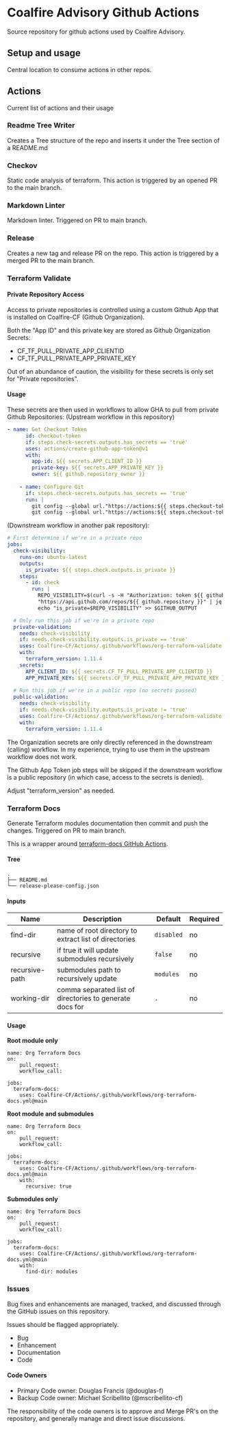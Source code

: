 # Coalfire Advisory Github Actions

Source repository for github actions used by Coalfire Advisory.

## Setup and usage

Central location to consume actions in other repos.

## Actions

Current list of actions and their usage

### Readme Tree Writer

Creates a Tree structure of the repo and inserts it under the Tree section of a README.md

### Checkov

Static code analysis of terraform. This action is triggered by an opened PR to the main branch.

### Markdown Linter

Markdown linter. Triggered on PR to main branch.

### Release

Creates a new tag and release PR on the repo.  This action is triggered by a merged PR to the main branch.

### Terraform Validate
#### Private Repository Access
Access to private repositories is controlled using a custom Github App that is installed on Coalfire-CF (Github Organization).

Both the "App ID" and this private key are stored as Github Organization Secrets:
- CF_TF_PULL_PRIVATE_APP_CLIENTID
- CF_TF_PULL_PRIVATE_APP_PRIVATE_KEY

Out of an abundance of caution, the visibility for these secrets is only set for "Private repositories".

#### Usage
These secrets are then used in workflows to allow GHA to pull from private Github Repositories:
(Upstream workflow in this repository)
```yaml
- name: Get Checkout Token
      id: checkout-token
      if: steps.check-secrets.outputs.has_secrets == 'true'
      uses: actions/create-github-app-token@v1
      with:
        app-id: ${{ secrets.APP_CLIENT_ID }}
        private-key: ${{ secrets.APP_PRIVATE_KEY }}
        owner: ${{ github.repository_owner }}
    
    - name: Configure Git
      if: steps.check-secrets.outputs.has_secrets == 'true'
      run: |
        git config --global url."https://actions:${{ steps.checkout-token.outputs.token }}@github.com".insteadOf https://github.com
        git config --global url."https://actions:${{ steps.checkout-token.outputs.token }}@github.com/".insteadOf ssh://git@github.com/ 
```

(Downstream workflow in another pak repository):
```yaml
# First determine if we're in a private repo
jobs:
  check-visibility:
    runs-on: ubuntu-latest
    outputs:
      is_private: ${{ steps.check.outputs.is_private }}
    steps:
      - id: check
        run: |
          REPO_VISIBILITY=$(curl -s -H "Authorization: token ${{ github.token }}" \
          "https://api.github.com/repos/${{ github.repository }}" | jq -r '.private')
          echo "is_private=$REPO_VISIBILITY" >> $GITHUB_OUTPUT

  # Only run this job if we're in a private repo
  private-validation:
    needs: check-visibility
    if: needs.check-visibility.outputs.is_private == 'true'
    uses: Coalfire-CF/Actions/.github/workflows/org-terraform-validate.yml@26244cc890299238dcd63dc69dc1499e610d5966
    with:
      terraform_version: 1.11.4
    secrets:
      APP_CLIENT_ID: ${{ secrets.CF_TF_PULL_PRIVATE_APP_CLIENTID }}
      APP_PRIVATE_KEY: ${{ secrets.CF_TF_PULL_PRIVATE_APP_PRIVATE_KEY }}
      
  # Run this job if we're in a public repo (no secrets passed)
  public-validation:
    needs: check-visibility
    if: needs.check-visibility.outputs.is_private != 'true'
    uses: Coalfire-CF/Actions/.github/workflows/org-terraform-validate.yml@26244cc890299238dcd63dc69dc1499e610d5966
    with:
      terraform_version: 1.11.4
```

The Organization secrets are only directly referenced in the downstream (calling) workflow.  In my experience, trying to use them in the upstream workflow does not work.

The Github App Token job steps will be skipped if the downstream workflow is a public repository (in which case, access to the secrets is denied).

Adjust "terraform_version" as needed.

### Terraform Docs

Generate Terraform modules documentation then commit and push the changes. Triggered on PR to main branch.

This is a wrapper around [terraform-docs GitHub Actions](https://github.com/terraform-docs/gh-actions).

#### Tree

```
.
├── README.md
└── release-please-config.json

```

#### Inputs

| Name | Description | Default | Required |
| ---- | ----------- | ------- | -------- |
| find-dir | name of root directory to extract list of directories | `disabled` | no |
| recursive | if true it will update submodules recursively | `false` | no |
| recursive-path | submodules path to recursively update | `modules` | no |
| working-dir | comma separated list of directories to generate docs for | `.` | no |

#### Usage

**Root module only**

```
name: Org Terraform Docs
on:
    pull_request:
    workflow_call:

jobs:
  terraform-docs:
    uses: Coalfire-CF/Actions/.github/workflows/org-terraform-docs.yml@main
```

**Root module and submodules**

```
name: Org Terraform Docs
on:
    pull_request:
    workflow_call:

jobs:
  terraform-docs:
    uses: Coalfire-CF/Actions/.github/workflows/org-terraform-docs.yml@main
    with:
      recursive: true
```

**Submodules only**

```
name: Org Terraform Docs
on:
    pull_request:
    workflow_call:

jobs:
  terraform-docs:
    uses: Coalfire-CF/Actions/.github/workflows/org-terraform-docs.yml@main
    with:
      find-dir: modules
```

### **Issues**

Bug fixes and enhancements are managed, tracked, and discussed through the GitHub issues on this repository.

Issues should be flagged appropriately.

- Bug
- Enhancement
- Documentation
- Code

#### Code Owners

- Primary Code owner: Douglas Francis (@douglas-f)
- Backup Code owner: Michael Scribellito (@mscribellito-cf)

The responsibility of the code owners is to approve and Merge PR's on the repository, and generally manage and direct issue discussions.
